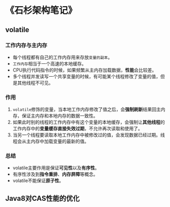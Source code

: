 # 《石杉架构笔记》

## volatile

### 工作内存与主内存

- 每个线程都有自己的工作内存用来存放`变量的副本`。
- `工作内存`相当于一个高速的本地缓存。
- CPU执行代码指令的时候，如果频繁从主内存加载数据，**性能**会比较差。
- 多个线程并发读写一个共享变量的时候，有可能某个线程修改了变量的值，但是其他线程不可见。

### 作用

1. `volatile`修饰的变量，当本地工作内存修改了值之后，会**强制刷新**结果回主内存，保证主内存和本地内存的数据一致性。
2. 如果此时别的线程的工作内存中有这个变量的本地缓存，会强制让**其他线程**的工作内存中的**变量缓存直接失效过期**，不允许再次读取和使用了。
3. 当另一个线程要读取本地工作内存中被修改过的值，会发现数据已经过期。线程会从主内存中加载变量的最新的值。

### 总结

- volatile主要作用是保证**可见性**以及**有序性**。
- 有序性涉及到**指令重排**、**内存屏障**等概念。
- volatile不能保证**原子性**。

## Java8对CAS性能的优化

